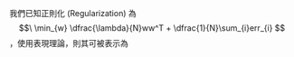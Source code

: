 我們已知正則化 (Regularization) 為 $$\ \min_{w} \dfrac{\lambda}{N}ww^T + \dfrac{1}{N}\sum_{i}err_{i} $$ ，使用表現理論，則其可被表示為

